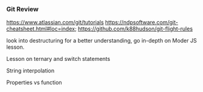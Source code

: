 ### Git Review
https://www.atlassian.com/git/tutorials
https://ndpsoftware.com/git-cheatsheet.html#loc=index;
https://github.com/k88hudson/git-flight-rules




look into destructuring for a better understanding, go in-depth on Moder JS lesson.


Lesson on ternary and switch statements

String interpolation


Properties vs function
